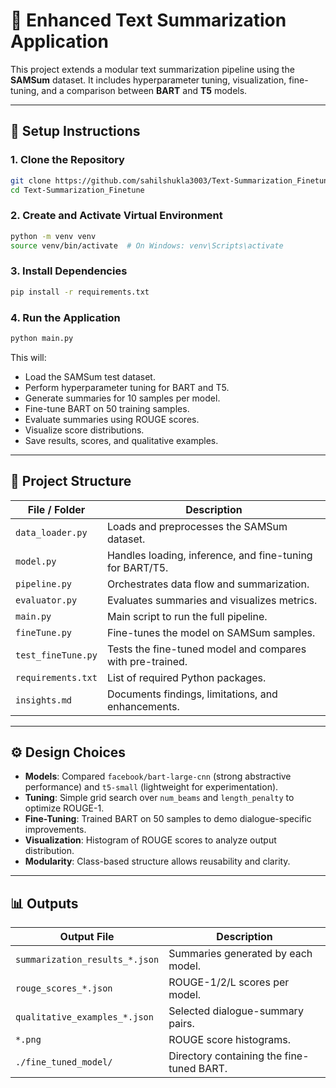 # 📜 Enhanced Text Summarization Application

This project extends a modular text summarization pipeline using the **SAMSum** dataset. It includes hyperparameter tuning, visualization, fine-tuning, and a comparison between **BART** and **T5** models.

---

## 🚀 Setup Instructions

### 1. Clone the Repository

```bash
git clone https://github.com/sahilshukla3003/Text-Summarization_Finetune.git
cd Text-Summarization_Finetune
```

### 2. Create and Activate Virtual Environment

```bash
python -m venv venv
source venv/bin/activate  # On Windows: venv\Scripts\activate
```

### 3. Install Dependencies

```bash
pip install -r requirements.txt
```

### 4. Run the Application

```bash
python main.py
```

This will:

- Load the SAMSum test dataset.
- Perform hyperparameter tuning for BART and T5.
- Generate summaries for 10 samples per model.
- Fine-tune BART on 50 training samples.
- Evaluate summaries using ROUGE scores.
- Visualize score distributions.
- Save results, scores, and qualitative examples.

---

## 📁 Project Structure

| File / Folder          | Description                                                 |
|------------------------|-------------------------------------------------------------|
| `data_loader.py`       | Loads and preprocesses the SAMSum dataset.                  |
| `model.py`             | Handles loading, inference, and fine-tuning for BART/T5.    |
| `pipeline.py`          | Orchestrates data flow and summarization.                   |
| `evaluator.py`         | Evaluates summaries and visualizes metrics.                 |
| `main.py`              | Main script to run the full pipeline.                       |
| `fineTune.py`          | Fine-tunes the model on SAMSum samples.                     |
| `test_fineTune.py`     | Tests the fine-tuned model and compares with pre-trained.   |
| `requirements.txt`     | List of required Python packages.                           |
| `insights.md`          | Documents findings, limitations, and enhancements.          |

---

## ⚙️ Design Choices

- **Models**: Compared `facebook/bart-large-cnn` (strong abstractive performance) and `t5-small` (lightweight for experimentation).
- **Tuning**: Simple grid search over `num_beams` and `length_penalty` to optimize ROUGE-1.
- **Fine-Tuning**: Trained BART on 50 samples to demo dialogue-specific improvements.
- **Visualization**: Histogram of ROUGE scores to analyze output distribution.
- **Modularity**: Class-based structure allows reusability and clarity.

---

## 📊 Outputs

| Output File                    | Description                                  |
|-------------------------------|----------------------------------------------|
| `summarization_results_*.json`| Summaries generated by each model.           |
| `rouge_scores_*.json`         | ROUGE-1/2/L scores per model.                |
| `qualitative_examples_*.json` | Selected dialogue-summary pairs.             |
| `*.png`                       | ROUGE score histograms.                      |
| `./fine_tuned_model/`         | Directory containing the fine-tuned BART.    |

